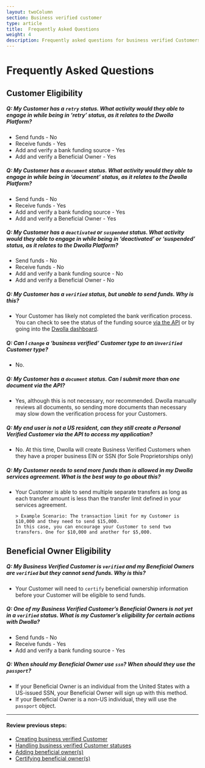 ```yaml
---
layout: twoColumn
section: Business verified customer
type: article
title:  Frequently Asked Questions
weight: 4
description: Frequently asked questions for business verified Customers
---
```

# Frequently Asked Questions

## Customer Eligibility

##### Q: My Customer has a `retry` status. What activity would they able to engage in while being in ‘retry’ status, as it relates to the Dwolla Platform?

+ Send funds - No
+ Receive funds - Yes
+ Add and verify a bank funding source - Yes
+ Add and verify a Beneficial Owner - Yes

##### Q: My Customer has a `document` status. What activity would they able to engage in while being in ‘document’ status, as it relates to the Dwolla Platform?

+ Send funds - No
+ Receive funds - Yes
+ Add and verify a bank funding source - Yes
+ Add and verify a Beneficial Owner - Yes

##### Q: My Customer has a `deactivated` or `suspended` status. What activity would they able to engage in while being in ‘deactivated’ or ‘suspended’ status, as it relates to the Dwolla Platform?

+ Send funds - No
+ Receive funds - No
+ Add and verify a bank funding source - No
+ Add and verify a Beneficial Owner -  No

##### Q: My Customer has a `verified` status, but unable to send funds. Why is this?

+ Your Customer has likely not completed the bank verification process. You can check to see the status of the funding source [via the API](https://docs.dwolla.com/#list-funding-sources-for-a-customer) or  by going into the [Dwolla dashboard](https://www.dwolla.com/platform/dwolla-dashboard-admin).

##### Q: Can I `change` a ‘business verified’ Customer type to an `Unverified` Customer type?

+ No.

##### Q: My Customer has a `document` status. Can I submit more than one document via the API?

+ Yes, although this is not necessary, nor recommended. Dwolla manually reviews all documents, so sending more documents than necessary may slow down the verification process for your Customers.

##### Q: My end user is not a US resident, can they still create a Personal Verified Customer via the API to access my application?

+ No. At this time, Dwolla will create Business Verified Customers when they have a proper business EIN or SSN (for Sole Proprietorships only)

##### Q: My Customer needs to send more funds than is allowed in my Dwolla services agreement. What is the best way to go about this?

+ Your Customer is able to send multiple separate transfers as long as each transfer amount is less than the transfer limit defined in your services agreement.

      > Example Scenario: The transaction limit for my Customer is $10,000 and they need to send $15,000.  
      In this case, you can encourage your Customer to send two transfers. One for $10,000 and another for $5,000.

## Beneficial Owner Eligibility

##### Q: My Business Verified Customer is `verified` and my Beneficial Owners are `verified` but they cannot send funds. Why is this?

+ Your Customer will need to `certify` beneficial ownership information before your Customer will be eligible to send funds.

##### Q: One of my Business Verified Customer’s Beneficial Owners is not yet in a `verified` status. What is my Customer’s eligibility for certain actions with Dwolla?

+ Send funds - No
+ Receive funds - Yes
+ Add and verify a bank funding source - Yes

##### Q: When should my Beneficial Owner use `ssn`? When should they use the `passport`?

+ If your Beneficial Owner is an individual from the United States with a US-issued SSN, your Beneficial Owner will sign up with this method.
+ If your Beneficial Owner is a non-US individual, they will use the `passport` object.

* * *

#### Review previous steps:

* [Creating business verified Customer](/resources/business-verified-customer/create-business-verified-customers.html)
* [Handling business verified Customer statuses](/resources/business-verified-customer/handling-controller-and-customer-statuses.html)
* [Adding beneficial owner(s)](/resources/business-verified-customer/adding-beneficial-owners.html)
* [Certifying beneficial owner(s)](/resources/business-verified-customer/handling-beneficial-owner-certification.html)